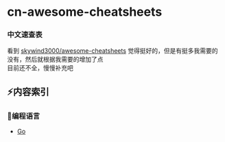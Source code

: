 # cn-awesome-cheatsheets

### 中文速查表

看到 [skywind3000/awesome-cheatsheets](https://github.com/skywind3000/awesome-cheatsheets) 觉得挺好的，但是有挺多我需要的没有，然后就根据我需要的增加了点  
目前还不全，慢慢补充吧

## :zap:内容索引

### :page_with_curl:编程语言

- [Go](languages/golang.go)
